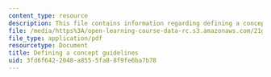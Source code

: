 ```yaml
---
content_type: resource
description: This file contains information regarding defining a concept guidelines.
file: /media/https%3A/open-learning-course-data-rc.s3.amazonaws.com/21g-228-advanced-workshop-in-writing-for-social-sciences-and-architecture-els-spring-2007/3fd6f6422048a8555fa88f9fe6ba7b78_MIT21G.228S07_definition.pdf
file_type: application/pdf
resourcetype: Document
title: Defining a concept guidelines
uid: 3fd6f642-2048-a855-5fa8-8f9fe6ba7b78
---
```

